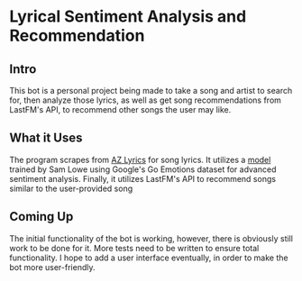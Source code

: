 # Lyrical Sentiment Analysis and Recommendation 

## Intro
This bot is a personal project being made to take a song and artist to search for,
then analyze those lyrics, as well as get song recommendations from LastFM's API,
to recommend other songs the user may like.

## What it Uses
The program scrapes from [AZ Lyrics](https://www.azlyrics.com/) for song lyrics.
It utilizes a [model](https://huggingface.co/SamLowe/roberta-base-go_emotions) trained by Sam Lowe using 
Google's Go Emotions dataset for advanced sentiment analysis.
Finally, it utilizes LastFM's API to recommend songs similar to the user-provided song

## Coming Up
The initial functionality of the bot is working, however, there is obviously still work to be done for it.
More tests need to be written to ensure total functionality.
I hope to add a user interface eventually, in order to make the bot more user-friendly.
